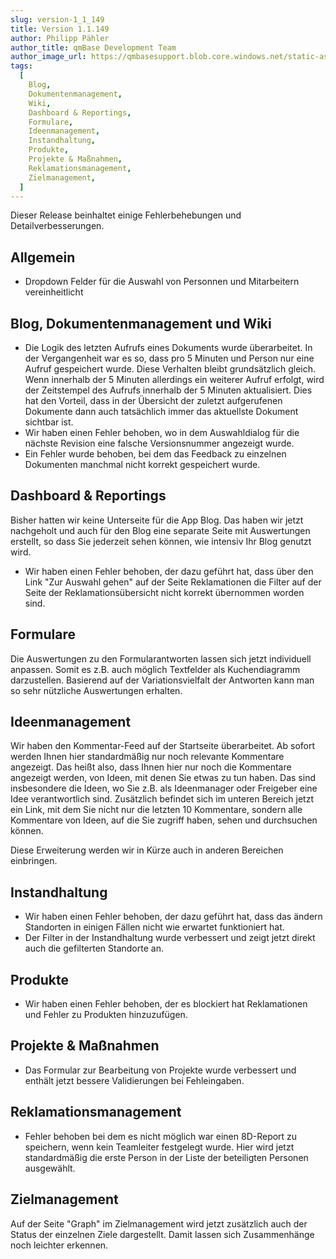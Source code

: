 ```yaml
---
slug: version-1_1_149
title: Version 1.1.149
author: Philipp Pähler
author_title: qmBase Development Team
author_image_url: https://qmbasesupport.blob.core.windows.net/static-assets/img/persons/paehler_round.png
tags:
  [
    Blog,
    Dokumentenmanagement,
    Wiki,
    Dashboard & Reportings,
    Formulare,
    Ideenmanagement,
    Instandhaltung,
    Produkte,
    Projekte & Maßnahmen,
    Reklamationsmanagement,
    Zielmanagement,
  ]
---
```


Dieser Release beinhaltet einige Fehlerbehebungen und Detailverbesserungen.

<!--truncate-->

## Allgemein

- Dropdown Felder für die Auswahl von Personnen und Mitarbeitern vereinheitlicht

## Blog, Dokumentenmanagement und Wiki

- Die Logik des letzten Aufrufs eines Dokuments wurde überarbeitet. In der Vergangenheit war es so, dass pro 5 Minuten und Person nur eine Aufruf gespeichert wurde. Diese Verhalten bleibt grundsätzlich gleich. Wenn innerhalb der 5 Minuten allerdings ein weiterer Aufruf erfolgt, wird der Zeitstempel des Aufrufs innerhalb der 5 Minuten aktualisiert. Dies hat den Vorteil, dass in der Übersicht der zuletzt aufgerufenen Dokumente dann auch tatsächlich immer das aktuellste Dokument sichtbar ist.
- Wir haben einen Fehler behoben, wo in dem Auswahldialog für die nächste Revision eine falsche Versionsnummer angezeigt wurde.
- Ein Fehler wurde behoben, bei dem das Feedback zu einzelnen Dokumenten manchmal nicht korrekt gespeichert wurde.

## Dashboard & Reportings

Bisher hatten wir keine Unterseite für die App Blog. Das haben wir jetzt nachgeholt und auch für den Blog eine separate Seite mit Auswertungen erstellt, so dass Sie jederzeit sehen können, wie intensiv Ihr Blog genutzt wird.

- Wir haben einen Fehler behoben, der dazu geführt hat, dass über den Link "Zur Auswahl gehen" auf der Seite Reklamationen die Filter auf der Seite der Reklamationsübersicht nicht korrekt übernommen worden sind.

## Formulare

Die Auswertungen zu den Formularantworten lassen sich jetzt individuell anpassen. Somit es z.B. auch möglich Textfelder als Kuchendiagramm darzustellen. Basierend auf der Variationsvielfalt der Antworten kann man so sehr nützliche Auswertungen erhalten.

## Ideenmanagement

Wir haben den Kommentar-Feed auf der Startseite überarbeitet. Ab sofort werden Ihnen hier standardmäßig nur noch relevante Kommentare angezeigt. Das heißt also, dass Ihnen hier nur noch die Kommentare angezeigt werden, von Ideen, mit denen Sie etwas zu tun haben. Das sind insbesondere die Ideen, wo Sie z.B. als Ideenmanager oder Freigeber eine Idee verantwortlich sind. Zusätzlich befindet sich im unteren Bereich jetzt ein Link, mit dem Sie nicht nur die letzten 10 Kommentare, sondern alle Kommentare von Ideen, auf die Sie zugriff haben, sehen und durchsuchen können.

Diese Erweiterung werden wir in Kürze auch in anderen Bereichen einbringen.

## Instandhaltung

- Wir haben einen Fehler behoben, der dazu geführt hat, dass das ändern Standorten in einigen Fällen nicht wie erwartet funktioniert hat.
- Der Filter in der Instandhaltung wurde verbessert und zeigt jetzt direkt auch die gefilterten Standorte an.

## Produkte

- Wir haben einen Fehler behoben, der es blockiert hat Reklamationen und Fehler zu Produkten hinzuzufügen.

## Projekte & Maßnahmen

- Das Formular zur Bearbeitung von Projekte wurde verbessert und enthält jetzt bessere Validierungen bei Fehleingaben.

## Reklamationsmanagement

- Fehler behoben bei dem es nicht möglich war einen 8D-Report zu speichern, wenn kein Teamleiter festgelegt wurde. Hier wird jetzt standardmäßig die erste Person in der Liste der beteiligten Personen ausgewählt.

## Zielmanagement

Auf der Seite "Graph" im Zielmanagement wird jetzt zusätzlich auch der Status der einzelnen Ziele dargestellt. Damit lassen sich Zusammenhänge noch leichter erkennen.
